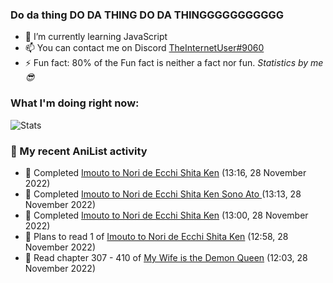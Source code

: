 ### Do da thing DO DA THING DO DA THINGGGGGGGGGGG

<!-- **TheInternetUser0/TheInternetUser0** is a ✨ _special_ ✨ repository because its `README.md` (this file) appears on your GitHub profile. -->


- 🌱 I’m currently learning JavaScript
- 📫 You can contact me on Discord [TheInternetUser#9060](https://discord.com/users/534117072796385300)
- ⚡ Fun fact: 80% of the Fun fact is neither a fact nor fun. _Statistics by me 😎_

### What I'm doing right now:
![Stats](https://discord.c99.nl/widget/theme-3/534117072796385300.png)

### 🌸 My recent AniList activity

<!-- ANILIST_ACTIVITY:start -->

-   📖 Completed [Imouto to Nori de Ecchi Shita Ken](https://anilist.co/manga/147794) (13:16, 28 November 2022)
-   📖 Completed [Imouto to Nori de Ecchi Shita Ken Sono Ato ](https://anilist.co/manga/150167) (13:13, 28 November 2022)
-   📖 Completed [Imouto to Nori de Ecchi Shita Ken](https://anilist.co/manga/147794) (13:00, 28 November 2022)
-   📖 Plans to read 1 of [Imouto to Nori de Ecchi Shita Ken](https://anilist.co/manga/147794) (12:58, 28 November 2022)
-   📖 Read chapter 307 - 410 of [My Wife is the Demon Queen](https://anilist.co/manga/107966) (12:03, 28 November 2022)

<!-- ANILIST_ACTIVITY:end -->
